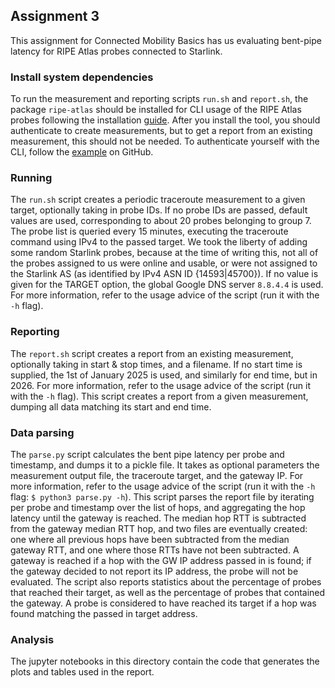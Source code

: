 ## Assignment 3
This assignment for Connected Mobility Basics has us evaluating bent-pipe latency for RIPE Atlas probes connected to Starlink.

### Install system dependencies
To run the measurement and reporting scripts `run.sh` and `report.sh`, the package `ripe-atlas` should be installed for CLI usage of the RIPE Atlas probes following the installation [guide](https://ripe-atlas-tools.readthedocs.io/en/latest/installation.html#installation). After you install the tool, you should authenticate to create measurements, but to get a report from an existing measurement, this should not be needed. To authenticate yourself with the CLI, follow the [example](https://ripe-atlas-tools.readthedocs.io/en/latest/use.html) on GitHub.

### Running
The `run.sh` script creates a periodic traceroute measurement to a given target, optionally taking in probe IDs. If no probe IDs are passed, default values are used, corresponding to about 20 probes belonging to group 7. The probe list is queried every 15 minutes, executing the traceroute command using IPv4 to the passed target.
We took the liberty of adding some random Starlink probes, because at the time of writing this, not all of the probes assigned to us were online and usable, or were not assigned to the Starlink AS (as identified by IPv4 ASN ID {14593|45700}). If no value is given for the TARGET option, the global Google DNS server `8.8.4.4` is used. For more information, refer to the usage advice of the script (run it with the `-h` flag).

### Reporting
The `report.sh` script creates a report from an existing measurement, optionally taking in start & stop times, and a filename. If no start time is supplied, the 1st of January 2025 is used, and similarly for end time, but in 2026.
For more information, refer to the usage advice of the script (run it with the `-h` flag).
This script creates a report from a given measurement, dumping all data matching its start and end time.

### Data parsing
The `parse.py` script calculates the bent pipe latency per probe and timestamp, and dumps it to a pickle file.
It takes as optional parameters the measurement output file, the traceroute target, and the gateway IP. For more information, refer to the usage advice of the script (run it with the `-h` flag: `$ python3 parse.py -h`).
This script parses the report file by iterating per probe and timestamp over the list of hops, and aggregating the hop latency until the gateway is reached. The median hop RTT is subtracted from the gateway median RTT hop, and two files are eventually created: one where all previous hops have been subtracted from the median gateway RTT, and one where those RTTs have not been subtracted. A gateway is reached if a hop with the GW IP address passed in is found; if the gateway decided to not report its IP address, the probe will not be evaluated. The script also reports statistics about the percentage of probes that reached their target, as well as the percentage of probes that contained the gateway.
A probe is considered to have reached its target if a hop was found matching the passed in target address.

### Analysis

The jupyter notebooks in this directory contain the code that generates the plots and tables used in the report.